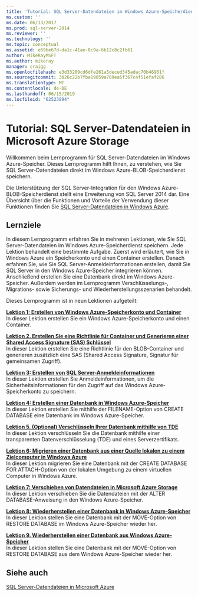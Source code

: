 ```yaml
---
title: 'Tutorial: SQL Server-Datendateien im Windows Azure-Speicherdienst | Microsoft-Dokumentation'
ms.custom: ''
ms.date: 06/13/2017
ms.prod: sql-server-2014
ms.reviewer: ''
ms.technology: ''
ms.topic: conceptual
ms.assetid: e69be67d-da1c-41ae-8c9a-6b12c8c2fb61
author: MikeRayMSFT
ms.author: mikeray
manager: craigg
ms.openlocfilehash: e3d33209cd6dfe261a5deced345adac70b46961f
ms.sourcegitcommit: 3026c22b7fba19059a769ea5f367c4f51efaf286
ms.translationtype: MT
ms.contentlocale: de-DE
ms.lasthandoff: 06/15/2019
ms.locfileid: "62523894"
---
```

# <a name="tutorial-sql-server-data-files-in-windows-azure-storage-service"></a>Tutorial: SQL Server-Datendateien in Microsoft Azure Storage
  Willkommen beim Lernprogramm für SQL Server-Datendateien im Windows Azure-Speicher. Dieses Lernprogramm hilft Ihnen, zu verstehen, wie Sie SQL Server-Datendateien direkt im Windows Azure-BLOB-Speicherdienst speichern.  
  
 Die Unterstützung der SQL Server-Integration für den Windows Azure-BLOB-Speicherdienst stellt eine Erweiterung von SQL Server 2014 dar. Eine Übersicht über die Funktionen und Vorteile der Verwendung dieser Funktionen finden Sie [SQL Server-Datendateien in Windows Azure](databases/sql-server-data-files-in-microsoft-azure.md).  
  
## <a name="what-you-will-learn"></a>Lernziele  
 In diesem Lernprogramm erfahren Sie in mehreren Lektionen, wie Sie SQL Server-Datendateien im Windows Azure-Speicherdienst speichern. Jede Lektion behandelt eine bestimmte Aufgabe. Zuerst wird erläutert, wie Sie in Windows Azure ein Speicherkonto und einen Container erstellen. Danach erfahren Sie, wie Sie SQL Server-Anmeldeinformationen erstellen, damit Sie SQL Server in den Windows Azure-Speicher integrieren können. Anschließend erstellen Sie eine Datenbank direkt im Windows Azure-Speicher. Außerdem werden im Lernprogramm Verschlüsselungs-, Migrations- sowie Sicherungs- und Wiederherstellungsszenarien behandelt.  
  
 Dieses Lernprogramm ist in neun Lektionen aufgeteilt:  
  
 **[Lektion 1: Erstellen von Windows Azure-Speicherkonto und Container](../tutorials/lesson-1-create-windows-azure-storage-account-and-container.md)**  
 In dieser Lektion erstellen Sie ein Windows Azure-Speicherkonto und einen Container.  
  
 **[Lektion 2. Erstellen Sie eine Richtlinie für Container und Generieren einer Shared Access Signature &#40;SAS&#41; Schlüssel](lesson-1-create-stored-access-policy-and-shared-access-signature.md)**  
 In dieser Lektion erstellen Sie eine Richtlinie für den BLOB-Container und generieren zusätzlich eine SAS (Shared Access Signature, Signatur für gemeinsamen Zugriff).  
  
 **[Lektion 3: Erstellen von SQL Server-Anmeldeinformationen](lesson-2-create-a-sql-server-credential-using-a-shared-access-signature.md)**  
 In dieser Lektion erstellen Sie Anmeldeinformationen, um die Sicherheitsinformationen für den Zugriff auf das Windows Azure-Speicherkonto zu speichern.  
  
 **[Lektion 4: Erstellen einer Datenbank in Windows Azure-Speicher](../relational-databases/lesson-3-database-backup-to-url.md)**  
 In dieser Lektion erstellen Sie mithilfe der FILENAME-Option von CREATE DATABASE eine Datenbank im Windows Azure-Speicher.  
  
 **[Lektion 5. &#40;Optional&#41; Verschlüsseln Ihrer Datenbank mithilfe von TDE](../relational-databases/lesson-4-restore-database-to-virtual-machine-from-url.md)**  
 In dieser Lektion verschlüsseln Sie die Datenbank mithilfe einer transparenten Datenverschlüsselung (TDE) und eines Serverzertifikats.  
  
 **[Lektion 6: Migrieren einer Datenbank aus einer Quelle lokalen zu einem Zielcomputer in Windows Azure](lesson-5-backup-database-using-file-snapshot-backup.md)**  
 In dieser Lektion migrieren Sie eine Datenbank mit der CREATE DATABASE FOR ATTACH-Option von der lokalen Umgebung zu einem virtuellen Computer in Windows Azure.  
  
 **[Lektion 7: Verschieben von Datendateien in Microsoft Azure Storage](../relational-databases/lesson-6-generate-activity-and-backup-log-using-file-snapshot-backup.md)**  
 In dieser Lektion verschieben Sie die Datendateien mit der ALTER DATABASE-Anweisung in den Windows Azure-Speicher.  
  
 **[Lektion 8: Wiederherstellen einer Datenbank in Windows Azure-Speicher](../relational-databases/lesson-7-restore-a-database-to-a-point-in-time.md)**  
 In dieser Lektion stellen Sie eine Datenbank mit der MOVE-Option von RESTORE DATABASE im Windows Azure-Speicher wieder her.  
  
 **[Lektion 9. Wiederherstellen einer Datenbank aus Windows Azure-Speicher](lesson-8-restore-as-new-database-from-log-backup.md)**  
 In dieser Lektion stellen Sie eine Datenbank mit der MOVE-Option von RESTORE DATABASE aus dem Windows Azure-Speicher wieder her.  
  
## <a name="see-also"></a>Siehe auch  
 [SQL Server-Datendateien in Microsoft Azure](databases/sql-server-data-files-in-microsoft-azure.md)  
  
  
